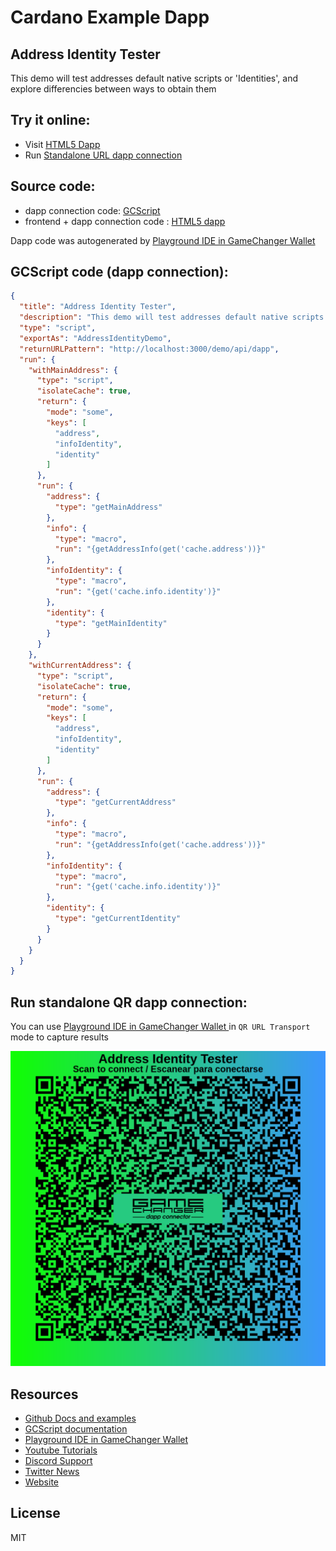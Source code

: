 
# Cardano Example Dapp

## **Address Identity Tester**

This demo will test addresses default native scripts or 'Identities', and explore differencies between ways to obtain them


## Try it online: 

-  Visit [HTML5 Dapp](https://gamechangerfinance.github.io/gamechanger.wallet/examples/Address%20Identity%20Tester.html)
-  Run [Standalone URL dapp connection](https://beta-wallet.gamechanger.finance/api/2/run/1-H4sIAAAAAAAAA9WRMWvDMBCF_8qhxQmE2NAtW0iXQgulpFPpoFjnWlSWjHSua4L_e0-1lYYEOrebT3rv6bvnoyBNBsVGbJXyGALcKbR8NsAeA6EXK6EwlF63pJ1l3b7WARQ2DnptDBCrQE5ejBeV7AyBlaQ_ECZjAOchm4M1hmwF0irAz9Y4j6B0VaFHW_IVHJB6RAu9HAKQA3cgqS1QjQ2j0NBG1imWZ45wnrbhhz_h3zIhCzxS5-3z0_2jJN4mLlATtZs8N66UpnaBNjdFUeRxo1y2OleybaOxY-1R9JrqBwaY0-PRJYMOzkjCnSxrPiffYXo2qhunvtWuQda-48AZL2IuLLpt5RJzHNPn63hikFdvvyGdQ41TzJmgkaV3aQtxZH2qh3ULHhdZGXnXc3a2XI4p5kTzW1zyR8M6QWdzyHXADHyKHkfWxW53nec_T3-u3guuf9HwzHxe8jh-AfOnTzrhAwAA)

## Source code:

- dapp connection code: [GCScript](Address%20Identity%20Tester.gcscript)
- frontend + dapp connection code : [HTML5 dapp](Address%20Identity%20Tester.html)

Dapp code was autogenerated by [Playground IDE in GameChanger Wallet ](https://beta-wallet.gamechanger.finance/playground)

## GCScript code (dapp connection):
```json
{
  "title": "Address Identity Tester",
  "description": "This demo will test addresses default native scripts or 'Identities', and explore differencies between ways to obtain them",
  "type": "script",
  "exportAs": "AddressIdentityDemo",
  "returnURLPattern": "http://localhost:3000/demo/api/dapp",
  "run": {
    "withMainAddress": {
      "type": "script",
      "isolateCache": true,
      "return": {
        "mode": "some",
        "keys": [
          "address",
          "infoIdentity",
          "identity"
        ]
      },
      "run": {
        "address": {
          "type": "getMainAddress"
        },
        "info": {
          "type": "macro",
          "run": "{getAddressInfo(get('cache.address'))}"
        },
        "infoIdentity": {
          "type": "macro",
          "run": "{get('cache.info.identity')}"
        },
        "identity": {
          "type": "getMainIdentity"
        }
      }
    },
    "withCurrentAddress": {
      "type": "script",
      "isolateCache": true,
      "return": {
        "mode": "some",
        "keys": [
          "address",
          "infoIdentity",
          "identity"
        ]
      },
      "run": {
        "address": {
          "type": "getCurrentAddress"
        },
        "info": {
          "type": "macro",
          "run": "{getAddressInfo(get('cache.address'))}"
        },
        "infoIdentity": {
          "type": "macro",
          "run": "{get('cache.info.identity')}"
        },
        "identity": {
          "type": "getCurrentIdentity"
        }
      }
    }
  }
}
```

## Run standalone QR dapp connection: 

You can use [Playground IDE in GameChanger Wallet ](https://beta-wallet.gamechanger.finance/playground) in `QR URL Transport` mode to capture results

[![This GCScript/URL is too large! make it shorter uploading parts to GCFS. Unable to generate QR code](Address%20Identity%20Tester.png)](https://gamechangerfinance.github.io/gamechanger.wallet/examples/Address%20Identity%20Tester.png)

## Resources
- [Github Docs and examples](https://github.com/GameChangerFinance/gamechanger.wallet/)
- [GCScript documentation](https://beta-wallet.gamechanger.finance/doc/api/v2/api.html)
- [Playground IDE in GameChanger Wallet ](https://beta-wallet.gamechanger.finance/playground)
- [Youtube Tutorials](https://www.youtube.com/@gamechanger.finance)
- [Discord Support](https://discord.gg/vpbfyRaDKG)
- [Twitter News](https://twitter.com/GameChangerOk)
- [Website](https://gamechanger.finance)

## License
MIT 
    
